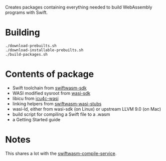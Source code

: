 Creates packages containing everything needed to build WebAssembly programs with Swift.

# Building

```
./download-prebuilts.sh
./download-installable-prebuilts.sh
./build-packages.sh
```

# Contents of package

- Swift toolchain from [swiftwasm-sdk](https://github.com/swiftwasm/swiftwasm-sdk)
- WASI modified sysroot from [wasi-sdk](https://github.com/swiftwasm/wasi-sdk)
- libicu from [icu4c-wasi](https://github.com/swiftwasm/icu4c-wasi)
- linking helpers from [swiftwasm-wasi-stubs](https://github.com/swiftwasm/swiftwasm-wasi-stubs)
- wasi-ld, either from wasi-sdk (on Linux) or upstream LLVM 9.0 (on Mac)
- build script for compiling a Swift file to a .wasm
- a Getting Started guide

# Notes

This shares a lot with the [swiftwasm-compile-service](https://github.com/swiftwasm/swiftwasm-compile-service).
